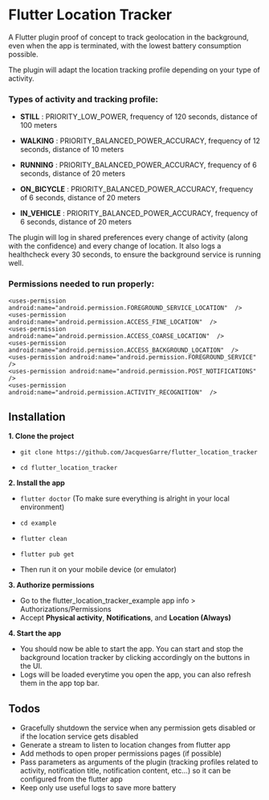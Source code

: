 
  

# Flutter Location Tracker

A Flutter plugin proof of concept to track geolocation in the background, even when the app is terminated, with the lowest battery consumption possible.

  

The plugin will adapt the location tracking profile depending on your type of activity.

### Types of activity and tracking profile:

-  **STILL** : PRIORITY_LOW_POWER, frequency of 120 seconds, distance of 100 meters

-  **WALKING** : PRIORITY_BALANCED_POWER_ACCURACY, frequency of 12 seconds, distance of 10 meters

-  **RUNNING** : PRIORITY_BALANCED_POWER_ACCURACY, frequency of 6 seconds, distance of 20 meters

-  **ON_BICYCLE** : PRIORITY_BALANCED_POWER_ACCURACY, frequency of 6 seconds, distance of 20 meters

-  **IN_VEHICLE** : PRIORITY_BALANCED_POWER_ACCURACY, frequency of 6 seconds, distance of 20 meters


The plugin will log in shared preferences every change of activity (along with the confidence) and every change of location. It also logs a healthcheck every 30 seconds, to ensure the background service is running well.

### Permissions needed to run properly:
```
<uses-permission android:name="android.permission.FOREGROUND_SERVICE_LOCATION"  />
<uses-permission android:name="android.permission.ACCESS_FINE_LOCATION"  />
<uses-permission android:name="android.permission.ACCESS_COARSE_LOCATION"  />
<uses-permission android:name="android.permission.ACCESS_BACKGROUND_LOCATION"  />
<uses-permission android:name="android.permission.FOREGROUND_SERVICE"  />
<uses-permission android:name="android.permission.POST_NOTIFICATIONS"  />
<uses-permission android:name="android.permission.ACTIVITY_RECOGNITION"  />
```

## Installation

  

**1. Clone the project**

-  `git clone https://github.com/JacquesGarre/flutter_location_tracker`

-  `cd flutter_location_tracker`

**2. Install the app**

-  `flutter doctor` (To make sure everything is alright in your local environment)

-  `cd example`

-  `flutter clean`

-  `flutter pub get`

- Then run it on your mobile device (or emulator)

**3. Authorize permissions**

- Go to the flutter_location_tracker_example app info > Authorizations/Permissions
- Accept **Physical activity**, **Notifications**, and **Location (Always)**

**4. Start the app**

- You should now be able to start the app. You can start and stop the background location tracker by clicking accordingly on the buttons in the UI. 
- Logs will be loaded everytime you open the app, you can also refresh them in the app top bar.


## Todos
- Gracefully shutdown the service when any permission gets disabled or if the location service gets disabled
- Generate a stream to listen to location changes from flutter app
- Add methods to open proper permissions pages (if possible)
- Pass parameters as arguments of the plugin (tracking profiles related to activity, notification title, notification content, etc...) so it can be configured from the flutter app
- Keep only use useful logs to save more battery
